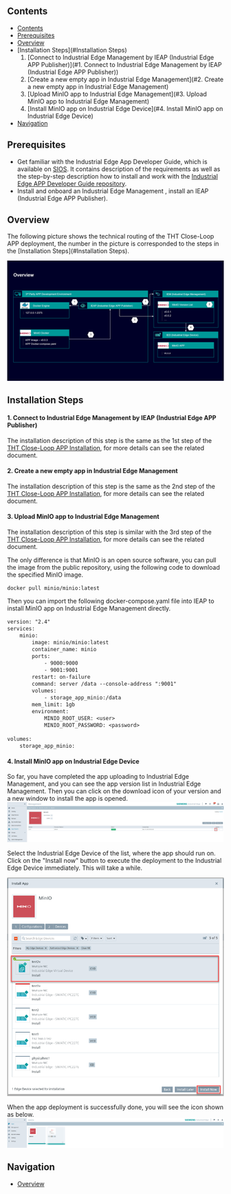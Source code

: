 ## Contents

- [Contents](#Contents)
- [Prerequisites](#Prerequisites)
- [Overview](#Overview)
- [Installation Steps](#Installation Steps)
  1. [Connect to Industrial Edge Management by IEAP (Industrial Edge APP Publisher)](#1. Connect to Industrial Edge Management by IEAP (Industrial Edge APP Publisher))
  2. [Create a new empty app in Industrial Edge Management](#2. Create a new empty app in Industrial Edge Management)
  3. [Upload MinIO app to Industrial Edge Management](#3. Upload MinIO app to Industrial Edge Management)
  4. [Install MinIO app on Industrial Edge Device](#4. Install MinIO app on Industrial Edge Device)
- [Navigation](#navigation)



## Prerequisites

- Get familiar with the Industrial Edge App Developer Guide, which is available on [SIOS](https://support.industry.siemens.com/cs/ww/en/view/109795865). It contains description of the requirements as well as the step-by-step description how to install and work with the [Industrial Edge APP Developer Guide repository](https://github.com/industrial-edge/Developer-Guide-Hands-on-App).
- Install and onboard an Industrial Edge Management , install an IEAP (Industrial Edge APP Publisher).



## Overview

The following picture shows the technical routing of the THT Close-Loop APP deployment, the number in the picture is corresponded to the steps in the [Installation Steps](#Installation Steps).

![install_minio_overview](graphics/install_minio_overview.png)



## Installation Steps

#### 1. Connect to Industrial Edge Management by IEAP (Industrial Edge APP Publisher)

The installation description of this step is the same as the 1st step of the [THT Close-Loop APP Installation](./install_THT-Close-Loop-APP.md), for more details can see the related document.

#### 2. Create a new empty app in Industrial Edge Management

The installation description of this step is the same as the 2nd step of the [THT Close-Loop APP Installation](./install_THT-Close-Loop-APP.md), for more details can see the related document.

#### 3. Upload MinIO app to Industrial Edge Management

The installation description of this step is similar with the 3rd step of the [THT Close-Loop APP Installation](./install_THT-Close-Loop-APP.md), for more details can see the related document.

The only difference is that MinIO is an open source software, you can pull the image from the public repository, using the following code to download the specified MinIO image.

```
docker pull minio/minio:latest
```

Then you can import the following docker-compose.yaml file into IEAP to install MinIO app on Industrial Edge Management directly.

```
version: "2.4"
services: 
    minio:
        image: minio/minio:latest
        container_name: minio
        ports: 
            - 9000:9000
            - 9001:9001
        restart: on-failure
        command: server /data --console-address ":9001"
        volumes: 
            - storage_app_minio:/data 
        mem_limit: 1gb
        environment:
            MINIO_ROOT_USER: <user>
            MINIO_ROOT_PASSWORD: <password>
            
volumes:
    storage_app_minio:
```

#### 4. Install MinIO app on Industrial Edge Device

So far, you have completed the app uploading to Industrial Edge Management, and you can see the app version list in Industrial Edge Management. Then you can click on the download icon of your version and a new window to install the app is opened. ![install_minio_step4-1](graphics/install_minio_step4-1.png)

Select the Industrial Edge Device of the list, where the app should run on. Click on the "Install now" button to execute the deployment to the Industrial Edge Device immediately. This will take a while.

<img src="graphics/install_minio_step4-2.png" alt="install_minio_step4-1" style="zoom:67%;">

When the app deployment is successfully done, you will see the icon shown as below.![image-20220510091032940](graphics/install_minio_step4-3.png)



## Navigation

- [Overview](../README.md)
